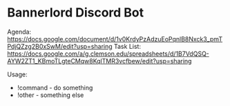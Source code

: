 # Bannerlord Discord Bot

Agenda: https://docs.google.com/document/d/1v0KrdyPzAdzuEoPqnlB8Nxck3_pmTPdjQZzg2B0xSwM/edit?usp=sharing
Task List: https://docs.google.com/a/g.clemson.edu/spreadsheets/d/1B7VdQSQ-AYW2ZT1_KBmoTLgteCMqw8KqlTMR3vcfbew/edit?usp=sharing

Usage:
- !command - do something
- !other - something else
